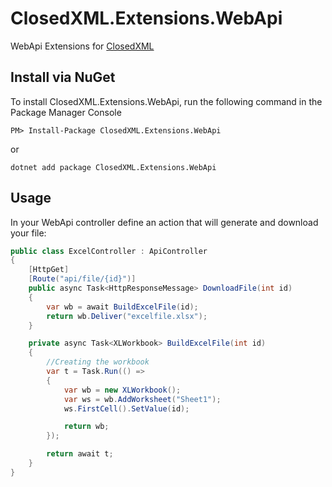 # ClosedXML.Extensions.WebApi
WebApi Extensions for [ClosedXML](https://github.com/ClosedXML/ClosedXML)

## Install via NuGet

To install ClosedXML.Extensions.WebApi, run the following command in the Package Manager Console

```
PM> Install-Package ClosedXML.Extensions.WebApi
```
or
```
dotnet add package ClosedXML.Extensions.WebApi
```


## Usage
In your WebApi controller define an action that will generate and download your file:

```c#
public class ExcelController : ApiController
{
    [HttpGet]
    [Route("api/file/{id}")]
    public async Task<HttpResponseMessage> DownloadFile(int id)
    {
        var wb = await BuildExcelFile(id);
        return wb.Deliver("excelfile.xlsx");
    }

    private async Task<XLWorkbook> BuildExcelFile(int id)
    {
        //Creating the workbook
        var t = Task.Run(() =>
        {
            var wb = new XLWorkbook();
            var ws = wb.AddWorksheet("Sheet1");
            ws.FirstCell().SetValue(id);

            return wb;
        });

        return await t;
    }
}
```
